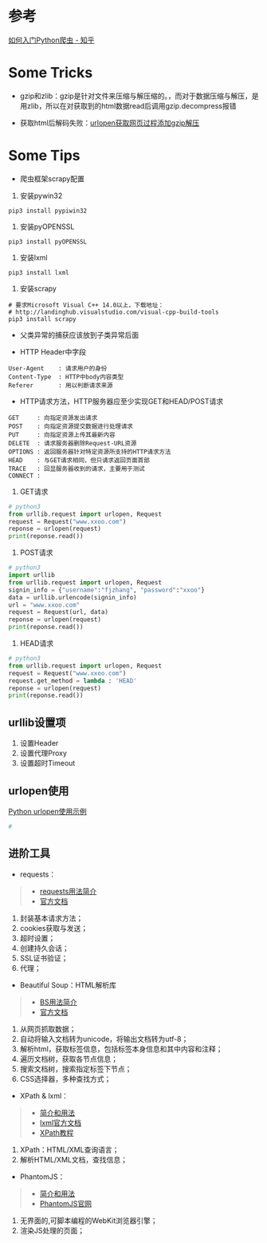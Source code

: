 # 参考
[如何入门Python爬虫 - 知乎](https://www.zhihu.com/question/20899988)

# Some Tricks

* gzip和zlib：gzip是针对文件来压缩与解压缩的。，而对于数据压缩与解压，是用zlib，所以在对获取到的html数据read后调用gzip.decompress报错

* 获取html后解码失败：[urlopen获取网页过程添加gzip解压](http://www.crifan.com/compress_html_in_urllib2_open_then_decompress_returned_gzip_data_in_python/)

# Some Tips

* 爬虫框架scrapy配置

 1. 安装pywin32
```
pip3 install pypiwin32
```
 1. 安装pyOPENSSL
```
pip3 install pyOPENSSL
```
 1. 安装lxml
```
pip3 install lxml
```
 1. 安装scrapy
```
# 要求Microsoft Visual C++ 14.0以上，下载地址：
# http://landinghub.visualstudio.com/visual-cpp-build-tools
pip3 install scrapy
```

* 父类异常的捕获应该放到子类异常后面

* HTTP Header中字段
```
User-Agent    : 请求用户的身份
Content-Type  : HTTP中body内容类型
Referer       : 用以判断请求来源
```

* HTTP请求方法，HTTP服务器应至少实现GET和HEAD/POST请求
```
GET     : 向指定资源发出请求
POST    : 向指定资源提交数据进行处理请求
PUT     : 向指定资源上传其最新内容
DELETE  : 请求服务器删除Request-URL资源
OPTIONS : 返回服务器针对特定资源所支持的HTTP请求方法
HEAD    : 与GET请求相同，但只请求返回页面首部
TRACE   : 回显服务器收到的请求，主要用于测试
CONNECT :
```
 1. GET请求
```python
# python3
from urllib.request import urlopen, Request
request = Request("www.xxoo.com")
reponse = urlopen(request)
print(reponse.read())
```
 1. POST请求
```python
# python3
import urllib
from urllib.request import urlopen, Request
signin_info = {"username":"fjzhang", "password":"xxoo"}
data = urllib.urlencode(signin_info)
url = "www.xxoo.com"
request = Request(url, data)
reponse = urlopen(request)
print(reponse.read())
```
 1. HEAD请求
```python
# python3
from urllib.request import urlopen, Request
request = Request("www.xxoo.com")
request.get_method = lambda : 'HEAD'
reponse = urlopen(request)
print(reponse.read())
```

## urllib设置项
1. 设置Header
1. 设置代理Proxy
1. 设置超时Timeout

## urlopen使用
[Python urlopen使用示例](http://blog.csdn.net/leer168/article/details/8643103)
```python
# 
```

## 进阶工具

* requests：
> - [requests用法简介](http://cuiqingcai.com/2556.html)
> - [官方文档](http://docs.python-requests.org/en/master/api/)

 1. 封装基本请求方法；
 1. cookies获取与发送；
 1. 超时设置；
 1. 创建持久会话；
 1. SSL证书验证；
 1. 代理；
 
 
* Beautiful Soup：HTML解析库
> - [BS用法简介](http://cuiqingcai.com/1319.html) 
> - [官方文档](http://beautifulsoup.readthedocs.io/zh_CN/latest/)

 1. 从网页抓取数据；
 1. 自动将输入文档转为unicode，将输出文档转为utf-8；
 1. 解析html，获取标签信息，包括标签本身信息和其中内容和注释；
 1. 遍历文档树，获取各节点信息；
 1. 搜索文档树，搜索指定标签下节点；
 1. CSS选择器，多种查找方式；
 
 
* XPath & lxml：
> - [简介和用法](http://cuiqingcai.com/2621.html)
> - [lxml官方文档](http://lxml.de/index.html)
> - [XPath教程](http://www.w3school.com.cn/xpath/index.asp)

 1. XPath：HTML/XML查询语言；
 1. 解析HTML/XML文档，查找信息；
 

* PhantomJS：
> - [简介和用法](http://cuiqingcai.com/2577.html)
> - [PhantomJS官网](http://phantomjs.org/)

 1. 无界面的,可脚本编程的WebKit浏览器引擎；
 1. 渲染JS处理的页面；